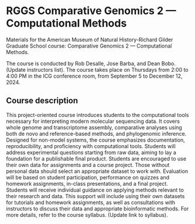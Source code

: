 # RGGS Comparative Genomics 2 — Computational Methods
Materials for the American Museum of Natural History-Richard Gilder Graduate School course: Comparative Genomics 2 — Computational Methods.

The course is conducted by Rob Desalle, Jose Barba, and Dean Bobo. (Update instructors list). The course takes place on Thursdays from 2:00 to 4:00 PM in the ICG conference room, from September 5 to December 12, 2024.

## Course description
This project-oriented course introduces students to the computational tools necessary for interpreting modern
molecular sequencing data. It covers whole genome and transcriptome assembly, comparative analyses using
both de novo and reference-based methods, and phylogenomic inference. Designed for non-model systems,
the course emphasizes documentation, reproducibility, and proficiency with computational tools. Students will
address experimental questions starting from raw data, aiming to lay a foundation for a publishable final
product. Students are encouraged to use their own data for assignments and a course project. Those without
personal data should select an appropriate dataset to work with. Evaluation will be based on student
participation, performance on quizzes and homework assignments, in-class presentations, and a final project.
Students will receive individual guidance on applying methods relevant to their research and data. This support
will include using their own datasets for tutorials and homework assignments, as well as consultations with
instructors to discuss their data and appropriate bioinformatic methods. For more details, refer to the course syllabus. (Update link to syllabus).
